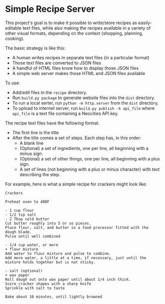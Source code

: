 # Simple Recipe Server

This project's goal is to make it possible to write/store recipes as easily-editable text files, while also making the
recipes available in a variety of other visual formats, depending on the context (shopping, planning, cooking).

The basic strategy is like this:
- A human writes recipes in separate text files (in a particular format)
- Those text files are converted to JSON files
- A handful of HTML files know how to display those JSON files
- A simple web server makes those HTML and JSON files available

To use:
- Add/edit files in the `recipe` directory.
- Run `build.py package` to generate website files into the `dist` directory.
- To run a local serter, run `python -m http.server` from the `dist` directory.
- To upload to internet server, run `build.py publish -k api_file` where `api_file` is a text file containing a Neocities API key.

The recipe text files have the following format. 
- The first line is the title
- After the title comes a set of steps. Each step has, in this order:
  - A blank line
  - (Optional) a set of ingredients, one per line, all beginning with a minus sign.
  - (Optional) a set of other things, one per line, all beginning with a plus sign.
  - A set of lines (not beginning with a plus or minus character) with text describing the step.


For example, here is what a simple recipe for crackers might look like:
```
Crackers

Preheat oven to 400F

- 1 cup flour
- 1/2 tsp salt
- 2 Tbsp cold butter
Cut butter roughly into 5 or so pieces.
Place flour, salt, and butter in a food processor fitted with the dough blade.
Pulse until well combined

- 1/4 cup water, or more
+ flour mixture 
Add water to flour mixture and pulse to combine.
Add more water, a little at a time, if necessary, just until the mixture holds together but is not sticky.

- salt (optional)
+ wax paper
Roll dough out onto wax paper until about 1/4 inch thick.
Score cracker shapes with a sharp knife
Sprinkle with salt to taste

Bake about 10 minutes, until lightly browned

```